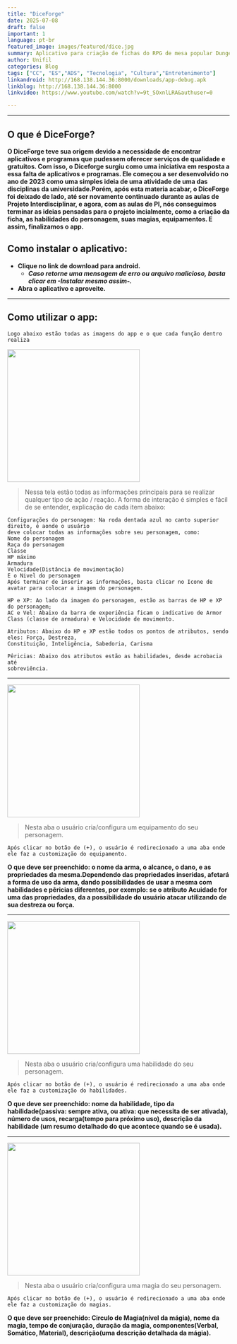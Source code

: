 ```yaml
---
title: "DiceForge"
date: 2025-07-08
draft: false
important: 1
language: pt-br
featured_image: images/featured/dice.jpg
summary: Aplicativo para criação de fichas do RPG de mesa popular Dungeons and Dragons.
author: Unifil
categories: Blog
tags: ["CC", "ES","ADS", "Tecnologia", "Cultura","Entretenimento"] 
linkandroid: http://168.138.144.36:8000/downloads/app-debug.apk
linkblog: http://168.138.144.36:8000
linkvideo: https://www.youtube.com/watch?v=9t_SOxnlLRA&authuser=0

---
```

---
## O que é DiceForge?
**O DiceForge teve sua origem devido a necessidade de encontrar aplicativos e programas que pudessem oferecer serviços de qualidade e gratuitos. Com isso, o Diceforge surgiu como uma iniciativa em resposta a essa falta de aplicativos e programas. Ele começou a ser desenvolvido no ano de 2023 como uma simples ideia de uma atividade de uma das disciplinas da universidade.Porém, após esta materia acabar, o DiceForge foi deixado de lado, até ser novamente continuado durante as aulas de Projeto Interdisciplinar, e agora, com as aulas de PI, nós conseguimos terminar as ideias pensadas para o projeto incialmente, como a criação da ficha, as habilidades do personagem, suas magias, equipamentos. E assim, finalizamos o app.**

## Como instalar o aplicativo:
- **Clique no link de download para android.**
    - ***Caso retorne uma mensagem de erro ou arquivo malicioso, basta clicar em -Instalar mesmo assim-.***
- **Abra o aplicativo e aproveite.**
***
## Como utilizar o app:
```
Logo abaixo estão todas as imagens do app e o que cada função dentro realiza
```
  __<img src="https://github.com/Genji22525/extensao/blob/main/imagem/telaInicial.jpg?raw=true" width="300">__
  >Nessa tela estão todas as informações principais para se realizar qualquer tipo de 
  ação / reação.
  A forma de interação é simples e fácil de se entender, explicação de cada item abaixo:
  ```
  Configurações do personagem: Na roda dentada azul no canto superior direito, é aonde o usuário
  deve colocar todas as informações sobre seu personagem, como:
  Nome do personagem
  Raça do personagem
  Classe
  HP máximo
  Armadura
  Velocidade(Distância de movimentação)
  E o Nivel do personagem
  Após terminar de inserir as informações, basta clicar no Icone de avatar para colocar a imagem do personagem.
  ```
  ```
  HP e XP: Ao lado da imagem do personagem, estão as barras de HP e XP do personagem;
  AC e Vel: Abaixo da barra de experiência ficam o indicativo de Armor Class (classe de armadura) e Velocidade de movimento.

  ```
  ```
  Atributos: Abaixo do HP e XP estão todos os pontos de atributos, sendo eles: Força, Destreza,
  Constituição, Inteligência, Sabedoria, Carisma
  ```
  ```
  Pêricias: Abaixo dos atributos estão as habilidades, desde acrobacia até 
  sobreviência.
  ```
  ***
__<img src="https://github.com/Genji22525/extensao/blob/main/imagem/equipamento.jpg?raw=true" width="300">__
>Nesta aba o usuário cria/configura um equipamento do seu personagem.
```
Após clicar no botão de (+), o usuário é redirecionado a uma aba onde ele faz a customização do equipamento.
```
**O que deve ser preenchido: o nome da arma, o alcance, o dano, e as propriedades da mesma.Dependendo das propriedades inseridas, afetará a forma de uso da arma, dando possibilidades de usar a mesma com habilidades e pêricias diferentes, por exemplo: se o atributo Acuidade for uma das propriedades, da a possibilidade do usuário atacar utilizando de sua destreza ou força.**
***
__<img src="https://github.com/Genji22525/extensao/blob/main/imagem/habilidades.jpg?raw=true" width="300">__
>Nesta aba o usuário cria/configura uma habilidade do seu personagem.
```
Após clicar no botão de (+), o usuário é redirecionado a uma aba onde ele faz a customização do habilidades.
```
**O que deve ser preenchido: nome da habilidade, tipo da habilidade(passiva: sempre ativa, ou ativa: que necessita de ser ativada), número de usos, recarga(tempo para próximo uso), descrição da habilidade (um resumo detalhado do que acontece quando se é usada).**
***
__<img src="https://github.com/Genji22525/extensao/blob/main/imagem/magias.jpg?raw=true" width="300" >__

>Nesta aba o usuário cria/configura uma magia do seu personagem.
```
Após clicar no botão de (+), o usuário é redirecionado a uma aba onde ele faz a customização do magias.
```
**O que deve ser preenchido: Circulo de Magia(nível da mágia), nome da magia, tempo de conjuração, duração da magia, componentes(Verbal, Somático, Material), descrição(uma descrição detalhada da mágia).**


